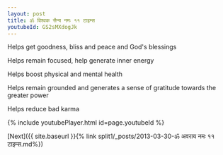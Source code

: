 ```yaml
---
layout: post
title: ॐ विश्वक सैन्य नमः ११ टाइम्स
youtubeId: GS2sMXdogJk
---
```

 
 
Helps get goodness, bliss and peace and God's blessings
 
Helps remain focused, help generate inner energy 
 
Helps boost physical and mental health 
 
Helps remain grounded and generates a sense of gratitude towards the greater power 
 
Helps reduce bad karma
 
 
 
 


{% include youtubePlayer.html id=page.youtubeId %}
 
[Next]({{ site.baseurl }}{% link  split1/_posts/2013-03-30-ॐ अवराय नमः ११ टाइम्स.md%})
 
